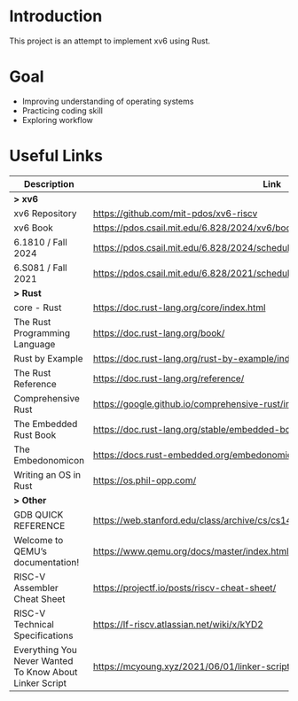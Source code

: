# Introduction

This project is an attempt to implement xv6 using Rust.

# Goal

- Improving understanding of operating systems
- Practicing coding skill
- Exploring workflow

# Useful Links

| Description                                             | Link                                                                            |
|---------------------------------------------------------|---------------------------------------------------------------------------------| 
| **> xv6**                                               |                                                                                 |
| xv6 Repository                                          | https://github.com/mit-pdos/xv6-riscv                                           |
| xv6 Book                                                | https://pdos.csail.mit.edu/6.828/2024/xv6/book-riscv-rev4.pdf                   |                  
| 6.1810 / Fall 2024                                      | https://pdos.csail.mit.edu/6.828/2024/schedule.html                             |
| 6.S081 / Fall 2021                                      | https://pdos.csail.mit.edu/6.828/2021/schedule.html                             |
| **> Rust**                                              |                                                                                 |
| core - Rust                                             | https://doc.rust-lang.org/core/index.html                                       |                       
| The Rust Programming Language                           | https://doc.rust-lang.org/book/                                                 |                                 
| Rust by Example                                         | https://doc.rust-lang.org/rust-by-example/index.html                            |
| The Rust Reference                                      | https://doc.rust-lang.org/reference/                                            |
| Comprehensive Rust                                      | https://google.github.io/comprehensive-rust/index.html                          |
| The Embedded Rust Book                                  | https://doc.rust-lang.org/stable/embedded-book/intro/index.html                 |
| The Embedonomicon                                       | https://docs.rust-embedded.org/embedonomicon/                                   |
| Writing an OS in Rust                                   | https://os.phil-opp.com/                                                        |
| **> Other**                                             |                                                                                 |
| GDB QUICK REFERENCE                                     | https://web.stanford.edu/class/archive/cs/cs143/cs143.1128/documents/gdbref.pdf |
| Welcome to QEMU’s documentation!                        | https://www.qemu.org/docs/master/index.html                                     |
| RISC-V Assembler Cheat Sheet                            | https://projectf.io/posts/riscv-cheat-sheet/                                    |
| RISC-V Technical Specifications                         | https://lf-riscv.atlassian.net/wiki/x/kYD2                                      |                                      
| Everything You Never Wanted To Know About Linker Script | https://mcyoung.xyz/2021/06/01/linker-script/                                   |